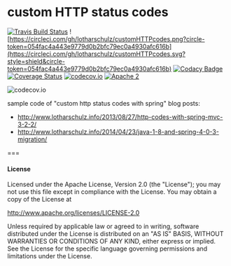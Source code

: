 # custom HTTP status codes
[![Travis Build Status](https://travis-ci.org/lotharschulz/customHTTPcodes.svg)](https://travis-ci.org/lotharschulz/customHTTPcodes) ![https://circleci.com/gh/lotharschulz/customHTTPcodes.png?circle-token=054fac4a443e9779d0b2bfc79ec0a4930afc616b](https://circleci.com/gh/lotharschulz/customHTTPcodes.svg?style=shield&circle-token=054fac4a443e9779d0b2bfc79ec0a4930afc616b) [![Codacy Badge](https://api.codacy.com/project/badge/965cd16bf7b24bc8b03da568b36d679b)](https://www.codacy.com/app/lotharschulz/customHTTPcodes) [![Coverage Status](https://coveralls.io/repos/lotharschulz/customHTTPcodes/badge.svg?branch=master&service=github)](https://coveralls.io/github/lotharschulz/customHTTPcodes?branch=master) [![codecov.io](http://codecov.io/github/lotharschulz/customHTTPcodes/coverage.svg?branch=master)](http://codecov.io/github/lotharschulz/customHTTPcodes?branch=master) [![Apache 2](http://img.shields.io/badge/license-Apache%202-red.svg)](http://www.apache.org/licenses/LICENSE-2.0)

<!--- [![Build Status](https://buildhive.cloudbees.com/job/lotharschulz/job/customHTTPcodes/badge/icon)](https://buildhive.cloudbees.com/job/lotharschulz/job/customHTTPcodes/) -->
![codecov.io](http://codecov.io/github/lotharschulz/customHTTPcodes/branch.svg?branch=master) 

sample code of "custom http status codes with spring" blog posts:

* http://www.lotharschulz.info/2013/08/27/http-codes-with-spring-mvc-3-2-2/
* http://www.lotharschulz.info/2014/04/23/java-1-8-and-spring-4-0-3-migration/ 

===
#### License

Licensed under the Apache License, Version 2.0 (the "License");
you may not use this file except in compliance with the License.
You may obtain a copy of the License at

http://www.apache.org/licenses/LICENSE-2.0

Unless required by applicable law or agreed to in writing, software
distributed under the License is distributed on an "AS IS" BASIS,
WITHOUT WARRANTIES OR CONDITIONS OF ANY KIND, either express or implied.
See the License for the specific language governing permissions and
limitations under the License.
